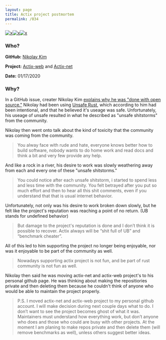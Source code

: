 ```yaml
---
layout: page
title: Actix project postmortem
permalink: /034
---
```


[![x](https://img.shields.io/badge/-Community%20Hostility-red)](/#CH)[![x](https://img.shields.io/badge/-Project%20Direction-brightgreen)](/#ProjectD)[![x](https://img.shields.io/badge/-No%20Longer%20Enjoyable-ff033e)](/#NLE)

### Who?

**GitHub:** [Nikolay Kim](https://github.com/fafhrd91)

**Project:** [Actix-web](https://github.com/actix/actix-web) and [Actix-net](https://github.com/actix/actix-net)

**Date:** 01/17/2020

### Why?

In a GitHub issue, creater Nikolay Kim [explains why he was "done with open source."](https://github.com/fafhrd91/actix-web-postmortem) Nikolay had been using [Unsafe Rust](https://doc.rust-lang.org/book/ch19-01-unsafe-rust.html), which according to him had been intentional, and that he believed it's useage was safe. Unfortunately, his useage of unsafe resulted in what he described as "unsafe shitstorms" from the community. 

Nikolay then went onto talk about the kind of toxicity that the community was coming from the community.

> You alway face with rude and hate, everyone knows better how to build  software, nobody wants to do home work and read docs and think a bit and very few provide any help.

And like a rock in a river, his desire to work was slowly weathering away from each and every one of these "unsafe shitstorms."

> You could notice after each unsafe shitstorm, i started to spend less  and less time with the community. You felt betrayed after you put so  much effort and then to hear all this shit comments, even if you  understand that that is usual internet behavior.

Unfortunately, not only was his desire to work broken down slowly, but he felt like the project's reputation was reaching a point of no return. (UB stands for undefined behavior)

>  But damage to the project's reputation is done and I don’t think it is  possible to recover. Actix always will be “shit full of UB” and  “benchmark cheater”. 

All of this led to him supporting the project no longer being enjoyable, nor was it enjoyable to be part of the community as well. 

> Nowadays supporting actix project is not fun, and be part of rust community is not fun as well.

Nikolay then said he was moving actix-net and actix-web project's to his personal github page. He was thinking about making the repositiories private and then deleting them because he couldn't think of anyone who would be able to maintain the project properly. 

> P.S. I moved actix-net and actix-web project to my personal github  account. I will make decision during next couple days what to do. I  don’t want to see the project becomes ghost of what it was. Maintainers  must understand how everything work, but don’t anyone who does and those who could are busy with other projects. At the moment I am planing to  make repos private and then delete them (will remove benchmarks as  well), unless others suggest better ideas.




